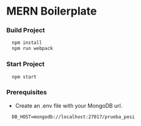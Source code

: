 # MERN Boilerplate


### Build Project

```javascript
  npm install
  npm run webpack
```

### Start Project

```javascript
  npm start
```

### Prerequisites

- Create an .env file with your MongoDB url.

```
  DB_HOST=mongodb://localhost:27017/prueba_posi
```


